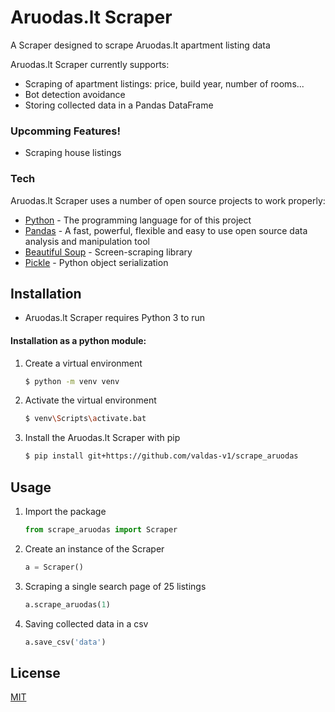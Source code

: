 # Aruodas.lt Scraper
A Scraper designed to scrape Aruodas.lt apartment listing data

Aruodas.lt Scraper currently supports:
  - Scraping of apartment listings: price, build year, number of rooms...
  - Bot detection avoidance
  - Storing collected data in a Pandas DataFrame
### Upcomming Features!

  - Scraping house listings

### Tech
Aruodas.lt Scraper uses a number of open source projects to work properly:

* [Python](https://www.python.org/) - The programming language for of this project
* [Pandas](https://pandas.pydata.org/) - A fast, powerful, flexible and easy to use open source data analysis and manipulation tool
* [Beautiful Soup](https://pypi.org/project/beautifulsoup4/) - Screen-scraping library
* [Pickle](https://docs.python.org/3/library/pickle.html) - Python object serialization

## Installation
* Aruodas.lt Scraper requires Python 3 to run

#### Installation as a python module:
1) Create a virtual environment
    ```sh
    $ python -m venv venv
    ```
2) Activate the virtual environment
    ```sh
    $ venv\Scripts\activate.bat
    ```
3) Install the Aruodas.lt Scraper with pip
    ```sh
    $ pip install git+https://github.com/valdas-v1/scrape_aruodas
    ```
## Usage
1) Import the package
    ```python
    from scrape_aruodas import Scraper
    ```
2) Create an instance of the Scraper
    ```python
    a = Scraper()
    ```
3) Scraping a single search page of 25 listings
    ```python
    a.scrape_aruodas(1)
    ```
4) Saving collected data in a csv
    ```python
    a.save_csv('data')
    ```

License
----

[MIT](LICENSE)